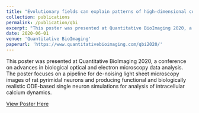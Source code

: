 ```yaml
---
title: "Evolutionary fields can explain patterns of high-dimensional complexity in ecology"
collection: publications
permalink: /publication/qbi
excerpt: "This poster was presented at Quantitative BioImaging 2020, a conference on advances in biological optical and electron microscopy data analysis. The poster focuses on a pipeline for de-noising light sheet microscopy images of rat pyrimidal neurons and producing functional and biologically realistic ODE-based single neuron simulations for analysis of intracellular calcium dynamics. <br/><img src='/images/qbi.png'>"
date: 2020-06-01
venue: 'Quantitative BioImaging'
paperurl: 'https://www.quantitativebioimaging.com/qbi2020/'
---
```

This poster was presented at Quantitative BioImaging 2020, a conference on advances in biological optical and electron microscopy data analysis. The poster focuses on a pipeline for de-noising light sheet microscopy images of rat pyrimidal neurons and producing functional and biologically realistic ODE-based single neuron simulations for analysis of intracellular calcium dynamics.

[View Poster Here](http://jameswilsenach.github.io/files/QBI_poster.pdf)